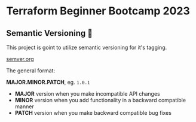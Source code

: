 # Terraform Beginner Bootcamp 2023

## Semantic Versioning  :mage:

This project is goint to utilize semantic versioning for it's tagging.

[semver.org](https://semver.org/)

The general format:

 **MAJOR.MINOR.PATCH**, eg. `1.0.1`

- **MAJOR** version when you make incompatible API changes
- **MINOR** version when you add functionality in a backward compatible manner
- **PATCH** version when you make backward compatible bug fixes